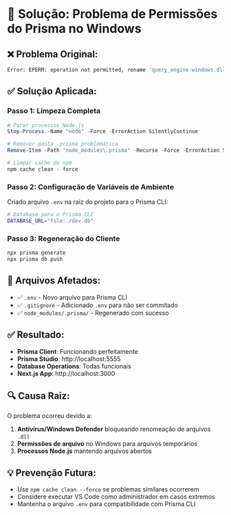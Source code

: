 # 🔧 Solução: Problema de Permissões do Prisma no Windows

## ❌ Problema Original:
```bash
Error: EPERM: operation not permitted, rename 'query_engine-windows.dll.node.tmp' -> 'query_engine-windows.dll.node'
```

## ✅ Solução Aplicada:

### Passo 1: Limpeza Completa
```powershell
# Parar processos Node.js
Stop-Process -Name "node" -Force -ErrorAction SilentlyContinue

# Remover pasta .prisma problemática
Remove-Item -Path "node_modules\.prisma" -Recurse -Force -ErrorAction SilentlyContinue

# Limpar cache do npm
npm cache clean --force
```

### Passo 2: Configuração de Variáveis de Ambiente
Criado arquivo `.env` na raiz do projeto para o Prisma CLI:
```bash
# Database para o Prisma CLI
DATABASE_URL="file:./dev.db"
```

### Passo 3: Regeneração do Cliente
```bash
npx prisma generate
npx prisma db push
```

## 📁 Arquivos Afetados:
- ✅ `.env` - Novo arquivo para Prisma CLI
- ✅ `.gitignore` - Adicionado `.env` para não ser commitado
- ✅ `node_modules/.prisma/` - Regenerado com sucesso

## ✅ Resultado:
- **Prisma Client**: Funcionando perfeitamente
- **Prisma Studio**: http://localhost:5555
- **Database Operations**: Todas funcionais
- **Next.js App**: http://localhost:3000

## 🔍 Causa Raiz:
O problema ocorreu devido a:
1. **Antivírus/Windows Defender** bloqueando renomeação de arquivos `.dll`
2. **Permissões de arquivo** no Windows para arquivos temporários
3. **Processos Node.js** mantendo arquivos abertos

## 💡 Prevenção Futura:
- Use `npm cache clean --force` se problemas similares ocorrerem
- Considere executar VS Code como administrador em casos extremos
- Mantenha o arquivo `.env` para compatibilidade com Prisma CLI
